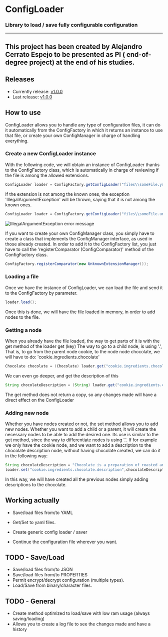 # ConfigLoader
### Library to load / save fully configurable configuration ###
----
This project has been created by Alejandro Cerrato Espejo to be presented as PI ( end-of-degree project)  at the end of his studies.
----
## Releases
 - Currently release: [v1.0.0](https://github.com/Katakurinna/ConfigLoader/releases/tag/v1.0.0)
  - Last release: [v1.0.0](https://github.com/Katakurinna/ConfigLoader/releases/tag/v1.0.0)
  
## How to use
ConfigLoader allows you to handle any type of configuration files, it can do it automatically from the ConfigFactory
in which it returns an instance to use that file, or create your own ConfigManager in charge of handling everything.
### Create a new ConfigLoader instance
With the following code, we will obtain an instance of ConfigLoader thanks to the ConfigFactory class, which is automatically in charge of reviewing if the file is among the allowed extensions.
```java
ConfigLoader loader = ConfigFactory.getConfigLoader("files\\someFile.yml");
```

If the extension is not among the known ones, the exception 'IllegalArgumentException' will be thrown, saying that it is not among the known ones.
```java
ConfigLoader loader = ConfigFactory.getConfigLoader("files\\someFile.unknownExtension");
```
![IllegalArgumentException error message](https://i.imgur.com/hJLEQzc.png)

If you want to create your own ConfigManager class, you simply have to create a class that implements the ConfigManager interface, as used in those already created.
In order to add it to the ConfigFactory list, you just have to call the 'registerComparator (ConfigComparator)' method of the ConfigFactory class.
```java
ConfigFactory.registerComparator(new UnknownExtensionManager());
```
### Loading a file
Once we have the instance of ConfigLoader, we can load the file and send it to the ConfigFactory by parameter.
```java
loader.load();
```
Once this is done, we will have the file loaded in memory, in order to add nodes to the file.

### Getting a node
When you already have the file loaded, the way to get parts of it is with the get method of the loader get (key)
The way to go to a child node, is using '.', That is, to go from the parent node cookie, to the node node chocolate, we will have to do: 'cookie.ingredients.chocolate'
```java
Chocolate chocolate = (Chocolate) loader.get("cookie.ingredients.chocolate");
```
We can even go deeper, and get the description of this
```java
String chocolateDescription = (String) loader.get("cookie.ingredients.chocolate.description");
```

The get method does not return a copy, so any changes made will have a direct effect on the ConfigLoader

### Adding new node
Whether you have nodes created or not, the set method allows you to add new nodes.
Whether you want to add a child or a parent, it will create the necessary nodes to be able to add the desired one.
Its use is similar to the get method, since the way to differentiate nodes is using '.'.
If for example we only have the cookie node, and we want to add a description to the chocolate description node, without having chocolate created, we can do it in the following way:
```java
String chocolateDescription = "Chocolate is a preparation of roasted and ground cacao seeds that is made in the form of a liquid, paste, or in a block, which may also be used as a flavoring ingredient in other foods.";
loader.set("cookie.ingredients.chocolate.description",chocolateDescription);
```
In this way, we will have created all the previous nodes simply adding descriptions to the chocolate.
## Working actually
 - Save/load files from/to YAML
 - Get/Set to yaml files.
 
 - Create generic config loader / saver
 - Continue the configuration file wherever you want.

## TODO - Save/Load
 - Save/load files from/to JSON
 - Save/load files from/to PROPERTIES
 - Permit encrypt/decrypt configuration (multiple types).
 - Load/Save from binary/character files.

## TODO - General
 - Create method optimized to load/save with low ram usage (always saving/loading)
 - Allows you to create a log file to see the changes made and have a history
